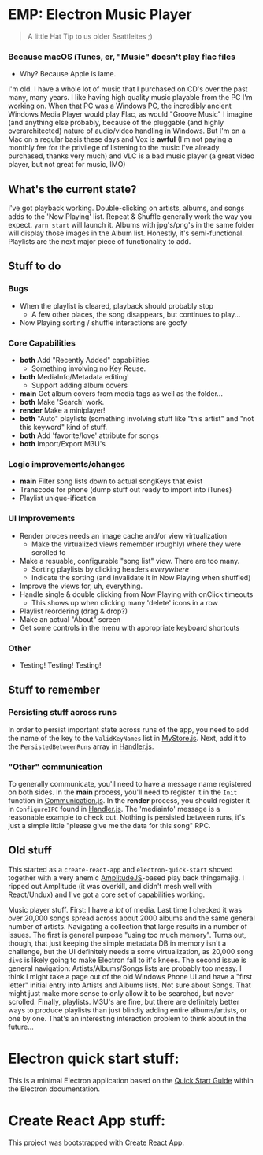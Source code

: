 # EMP: Electron Music Player
 > A little Hat Tip to us older Seattleites ;)
### Because macOS iTunes, er, "Music" doesn't play flac files
* Why? Because Apple is lame.

I'm old. I have a whole lot of music that I purchased on CD's over the past
many, many years. I like having high quality music playable from the PC I'm
working on. When that PC was a Windows PC, the incredibly ancient Windows Media
Player would play Flac, as would "Groove Music" I imagine (and anything else
probably, because of the pluggable (and highly overarchitected) nature of
audio/video handling in Windows. But I'm on a Mac on a regular basis these days
and Vox is **awful** (I'm not paying a monthly fee for the privilege of
listening to the music I've already purchased, thanks very much) and VLC is a
bad music player (a great video player, but not great for music, IMO)

## What's the current state?

I've got playback working. Double-clicking on artists, albums, and songs adds
to the 'Now Playing' list. Repeat & Shuffle generally work the way you expect.
`yarn start` will launch it. Albums with jpg's/png's in the same folder will
display those images in the Album list. Honestly, it's semi-functional.
Playlists are the next major piece of functionality to add.

## Stuff to do

### Bugs
* When the playlist is cleared, playback should probably stop
  * A few other places, the song disappears, but continues to play...
* Now Playing sorting / shuffle interactions are goofy

### Core Capabilities
* **both** Add "Recently Added" capabilities
  * Something involving no Key Reuse.
* **both** MediaInfo/Metadata editing!
  * Support adding album covers
* **main** Get album covers from media tags as well as the folder...
* **both** Make 'Search' work.
* **render** Make a miniplayer!
* **both** "Auto" playlists (something involving stuff like "this artist" and "not this
keyword" kind of stuff.
* **both** Add 'favorite/love' attribute for songs
* **both** Import/Export M3U's

### Logic improvements/changes
* **main** Filter song lists down to actual songKeys that exist
* Transcode for phone (dump stuff out ready to import into iTunes)
* Playlist unique-ification

### UI Improvements
* Render proces needs an image cache and/or view virtualization
  * Make the virtualized views remember (roughly) where they were scrolled to
* Make a resuable, configurable "song list" view. There are too many.
  * Sorting playlists by clicking headers *everywhere*
  * Indicate the sorting (and invalidate it in Now Playing when shuffled)
* Improve the views for, uh, everything.
* Handle single & double clicking from Now Playing with onClick timeouts
  * This shows up when clicking many 'delete' icons in a row
* Playlist reordering (drag & drop?)
* Make an actual "About" screen
* Get some controls in the menu with appropriate keyboard shortcuts

### Other
* Testing! Testing! Testing!

## Stuff to remember

### Persisting stuff across runs

In order to persist important state across runs of the app, you need to add the
name of the key to the `ValidKeyNames` list in
[MyStore.js](https://github.com/kevinfrei/music/blob/master/src/MyStore.js).
Next, add it to the `PersistedBetweenRuns` array in
[Handler.js](https://github.com/kevinfrei/music/blob/master/src/Handler.js).

### "Other" communication

To generally communicate, you'll need to have a message name registered on
both sides. In the **main** process, you'll need to register it in the
`Init` function in
[Communication.js](https://github.com/kevinfrei/music/blob/master/src/Communication.js).
In the **render** process, you should register it in `ConfigureIPC` found in
[Handler.js](https://github.com/kevinfrei/music/blob/master/src/Handler.js).
The 'mediainfo' message is a reasonable example to check out. Nothing is
persisted between runs, it's just a simple little "please give me the data
for this song" RPC.

## Old stuff

This started as a `create-react-app` and `electron-quick-start` shoved together
with a very anemic
[AmplitudeJS](https://521dimensions.com/open-source/amplitudejs/)-based play
back thingamajig. I ripped out Amplitude (it was overkill, and didn't mesh well
with React/Undux) and I've got a core set of capabilities working.

Music player stuff. First: I have a *lot* of media. Last time I checked it was
over 20,000 songs spread across about 2000 albums and the same general number
of artists. Navigating a collection that large results in a number of issues.
The first is general purpose "using too much memory". Turns out, though, that
just keeping the simple metadata DB in memory isn't a challenge, but the UI
definitely needs a some virtualization, as 20,000 song `div`s is likely going
to make Electron fall to it's knees. The second issue is general navigation:
Artists/Albums/Songs lists are probably too messy. I think I might take a page
out of the old Windows Phone UI and have a "first letter" initial entry into
Artists and Albums lists. Not sure about Songs. That might just make more sense
to only allow it to be searched, but never scrolled. Finally, playlists. M3U's
are fine, but there are definitely better ways to produce playlists than just
blindly adding entire albums/artists, or one by one. That's an interesting
interaction problem to think about in the future...

# Electron quick start stuff:

This is a minimal Electron application based on the [Quick Start
Guide](https://electronjs.org/docs/tutorial/quick-start) within the Electron
documentation.


# Create React App stuff:

This project was bootstrapped with [Create React
App](https://github.com/facebook/create-react-app).

